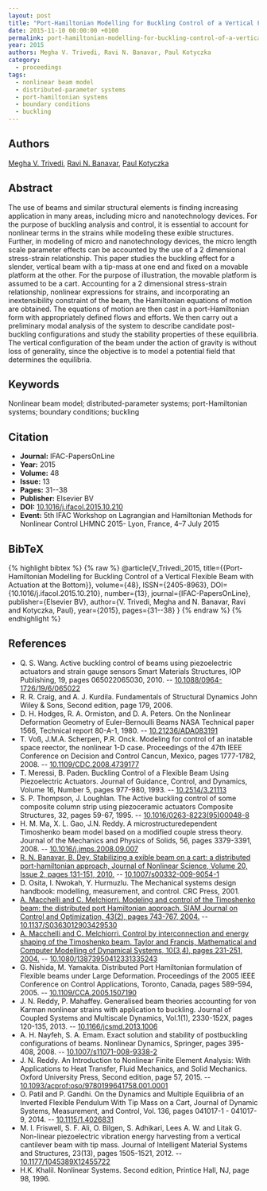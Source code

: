 ```yaml
---
layout: post
title: "Port-Hamiltonian Modelling for Buckling Control of a Vertical Flexible Beam with Actuation at the Bottom"
date: 2015-11-10 00:00:00 +0100
permalink: port-hamiltonian-modelling-for-buckling-control-of-a-vertical-flexible-beam-with-actuation-at-the-bottom
year: 2015
authors: Megha V. Trivedi, Ravi N. Banavar, Paul Kotyczka
category:
  - proceedings
tags:
  - nonlinear beam model
  - distributed-parameter systems
  - port-hamiltonian systems
  - boundary conditions
  - buckling
---
```

 
## Authors
[Megha V. Trivedi](authors/megha_v_trivedi), [Ravi N. Banavar](authors/ravi_n_banavar), [Paul Kotyczka](authors/paul_kotyczka)
 
## Abstract
The use of beams and similar structural elements is finding increasing application in many areas, including micro and nanotechnology devices. For the purpose of buckling analysis and control, it is essential to account for nonlinear terms in the strains while modeling these exible structures. Further, in modeling of micro and nanotechnology devices, the micro length scale parameter effects can be accounted by the use of a 2 dimensional stress-strain relationship. This paper studies the buckling effect for a slender, vertical beam with a tip-mass at one end and fixed on a movable platform at the other. For the purpose of illustration, the movable platform is assumed to be a cart. Accounting for a 2 dimensional stress-strain relationship, nonlinear expressions for strains, and incorporating an inextensibility constraint of the beam, the Hamiltonian equations of motion are obtained. The equations of motion are then cast in a port-Hamiltonian form with appropriately defined flows and efforts. We then carry out a preliminary modal analysis of the system to describe candidate post-buckling configurations and study the stability properties of these equilibria. The vertical configuration of the beam under the action of gravity is without loss of generality, since the objective is to model a potential field that determines the equilibria.
 
## Keywords
Nonlinear beam model; distributed-parameter systems; port-Hamiltonian systems; boundary conditions; buckling
 
## Citation
- **Journal:** IFAC-PapersOnLine
- **Year:** 2015
- **Volume:** 48
- **Issue:** 13
- **Pages:** 31--38
- **Publisher:** Elsevier BV
- **DOI:** [10.1016/j.ifacol.2015.10.210](https://doi.org/10.1016/j.ifacol.2015.10.210)
- **Event:** 5th IFAC Workshop on Lagrangian and Hamiltonian Methods for Nonlinear Control LHMNC 2015- Lyon, France, 4–7 July 2015
 
## BibTeX
{% highlight bibtex %}
{% raw %}
@article{V_Trivedi_2015,
  title={{Port-Hamiltonian Modelling for Buckling Control of a Vertical Flexible Beam with Actuation at the Bottom}},
  volume={48},
  ISSN={2405-8963},
  DOI={10.1016/j.ifacol.2015.10.210},
  number={13},
  journal={IFAC-PapersOnLine},
  publisher={Elsevier BV},
  author={V. Trivedi, Megha and N. Banavar, Ravi and Kotyczka, Paul},
  year={2015},
  pages={31--38}
}
{% endraw %}
{% endhighlight %}
 
## References
- Q. S. Wang. Active buckling control of beams using piezoelectric actuators and strain gauge sensors Smart Materials Structures, IOP Publishing, 19, pages 065022065030, 2010. -- [10.1088/0964-1726/19/6/065022](https://doi.org/10.1088/0964-1726/19/6/065022)
- R. R. Craig, and A. J. Kurdila. Fundamentals of Structural Dynamics John Wiley & Sons, Second edition, page 179, 2006.
- D. H. Hodges, R. A. Ormiston, and D. A. Peters. On the Nonlinear Deformation Geometry of Euler-Bernoulli Beams NASA Technical paper 1566, Technical report 80-A-1, 1980. -- [10.21236/ADA083191](https://doi.org/10.21236/ADA083191)
- T. Voß, J.M.A. Scherpen, P.R. Onck. Modeling for control of an inatable space reector, the nonlinear 1-D case. Proceedings of the 47th IEEE Conference on Decision and Control Cancun, Mexico, pages 1777-1782, 2008. -- [10.1109/CDC.2008.4739177](https://doi.org/10.1109/CDC.2008.4739177)
- T. Meressi, B. Paden. Buckling Control of a Flexible Beam Using Piezoelectric Actuators. Journal of Guidance, Control, and Dynamics, Volume 16, Number 5, pages 977-980, 1993. -- [10.2514/3.21113](https://doi.org/10.2514/3.21113)
- S. P. Thompson, J. Loughlan. The Active buckling control of some composite column strip using piezoceramic actuators Composite Structures, 32, pages 59-67, 1995. -- [10.1016/0263-8223(95)00048-8](https://doi.org/10.1016/0263-8223(95)00048-8)
- H. M. Ma, X. L. Gao, J.N. Reddy. A microstructuredependent Timoshenko beam model based on a modified couple stress theory. Journal of the Mechanics and Physics of Solids, 56, pages 3379-3391, 2008. -- [10.1016/j.jmps.2008.09.007](https://doi.org/10.1016/j.jmps.2008.09.007)
- [R. N. Banavar, B. Dey. Stabilizing a exible beam on a cart: a distributed port-hamiltonian approach, Journal of Nonlinear Science, Volume 20, Issue 2, pages 131-151, 2010.](stabilizing-a-flexible-beam-on-a-cart-a-distributed-port-hamiltonian-approach) -- [10.1007/s00332-009-9054-1](https://doi.org/10.1007/s00332-009-9054-1)
- D. Osita, I. Nwokah, Y. Hurmuzlu. The Mechanical systems design handbook: modelling, measurement, and control. CRC Press, 2001.
- [A. Macchelli and C. Melchiorri. Modeling and control of the Timoshenko beam: the distributed port Hamiltonian approach. SIAM Journal on Control and Optimization, 43(2), pages 743-767, 2004.](modeling-and-control-of-the-timoshenko-beam-the-distributed-port-hamiltonian-approach) -- [10.1137/S0363012903429530](https://doi.org/10.1137/S0363012903429530)
- [A. Macchelli and C. Melchiorri. Control by interconnection and energy shaping of the Timoshenko beam. Taylor and Francis, Mathematical and Computer Modelling of Dynamical Systems, 10(3,4), pages 231-251, 2004.](control-by-interconnection-and-energy-shaping-of-the-timoshenko-beam) -- [10.1080/13873950412331335243](https://doi.org/10.1080/13873950412331335243)
- G. Nishida, M. Yamakita. Distributed Port Hamiltonian formulation of Flexible beams under Large Deformation. Proceedings of the 2005 IEEE Conference on Control Applications, Toronto, Canada, pages 589-594, 2005. -- [10.1109/CCA.2005.1507190](https://doi.org/10.1109/CCA.2005.1507190)
- J. N. Reddy, P. Mahaffey. Generalised beam theories accounting for von Karman nonlinear strains with application to buckling. Journal of Coupled Systems and Multiscale Dynamics, Vol.1(1), 2330-152X, pages 120-135, 2013. -- [10.1166/jcsmd.2013.1006](https://doi.org/10.1166/jcsmd.2013.1006)
- A. H. Nayfeh, S. A. Emam. Exact solution and stability of postbuckling configurations of beams. Nonlinear Dynamics, Springer, pages 395-408, 2008. -- [10.1007/s11071-008-9338-2](https://doi.org/10.1007/s11071-008-9338-2)
- J. N. Reddy. An Introduction to Nonlinear Finite Element Analysis: With Applications to Heat Transfer, Fluid Mechanics, and Solid Mechanics. Oxford University Press, Second edition, page 57, 2015. -- [10.1093/acprof:oso/9780199641758.001.0001](https://doi.org/10.1093/acprof:oso/9780199641758.001.0001)
- O. Patil and P. Gandhi. On the Dynamics and Multiple Equilibria of an Inverted Flexible Pendulum With Tip Mass on a Cart, Journal of Dynamic Systems, Measurement, and Control, Vol. 136, pages 041017-1 - 041017-9, 2014. -- [10.1115/1.4026831](https://doi.org/10.1115/1.4026831)
- M. I. Friswell, S. F. Ali, O. Bilgen, S. Adhikari, Lees A. W. and Litak G. Non-linear piezoelectric vibration energy harvesting from a vertical cantilever beam with tip mass. Journal of Intelligent Material Systems and Structures, 23(13), pages 1505-1521, 2012. -- [10.1177/1045389X12455722](https://doi.org/10.1177/1045389X12455722)
- H.K. Khalil. Nonlinear Systems. Second edition, Printice Hall, NJ, page 98, 1996.

